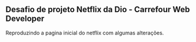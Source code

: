 ## Desafio de projeto Netflix da Dio - Carrefour Web Developer ##
Reproduzindo a pagina inicial do netflix com algumas alterações.
